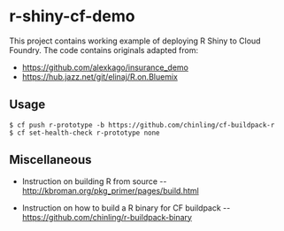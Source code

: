 # r-shiny-cf-demo

This project contains working example of deploying R Shiny to Cloud Foundry.
The code contains originals adapted from:
- https://github.com/alexkago/insurance_demo
- https://hub.jazz.net/git/elinaj/R.on.Bluemix

## Usage
```
$ cf push r-prototype -b https://github.com/chinling/cf-buildpack-r
$ cf set-health-check r-prototype none
```

## Miscellaneous
- Instruction on building R from source
-- http://kbroman.org/pkg_primer/pages/build.html

- Instruction on how to build a R binary for CF buildpack
-- https://github.com/chinling/r-buildpack-binary


